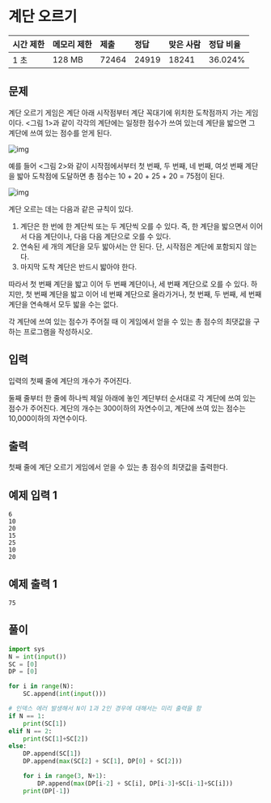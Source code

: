 

# 계단 오르기 

| 시간 제한 | 메모리 제한 | 제출  | 정답  | 맞은 사람 | 정답 비율 |
| :-------- | :---------- | :---- | :---- | :-------- | :-------- |
| 1 초      | 128 MB      | 72464 | 24919 | 18241     | 36.024%   |

## 문제

계단 오르기 게임은 계단 아래 시작점부터 계단 꼭대기에 위치한 도착점까지 가는 게임이다. <그림 1>과 같이 각각의 계단에는 일정한 점수가 쓰여 있는데 계단을 밟으면 그 계단에 쓰여 있는 점수를 얻게 된다.

![img](https://www.acmicpc.net/upload/images/k64or2GOK1vmpEig7Ud.png)

예를 들어 <그림 2>와 같이 시작점에서부터 첫 번째, 두 번째, 네 번째, 여섯 번째 계단을 밟아 도착점에 도달하면 총 점수는 10 + 20 + 25 + 20 = 75점이 된다.

![img](https://www.acmicpc.net/upload/images/f62omMF2kQYD5rDct.png)

계단 오르는 데는 다음과 같은 규칙이 있다.

1. 계단은 한 번에 한 계단씩 또는 두 계단씩 오를 수 있다. 즉, 한 계단을 밟으면서 이어서 다음 계단이나, 다음 다음 계단으로 오를 수 있다.
2. 연속된 세 개의 계단을 모두 밟아서는 안 된다. 단, 시작점은 계단에 포함되지 않는다.
3. 마지막 도착 계단은 반드시 밟아야 한다.

따라서 첫 번째 계단을 밟고 이어 두 번째 계단이나, 세 번째 계단으로 오를 수 있다. 하지만, 첫 번째 계단을 밟고 이어 네 번째 계단으로 올라가거나, 첫 번째, 두 번째, 세 번째 계단을 연속해서 모두 밟을 수는 없다.

각 계단에 쓰여 있는 점수가 주어질 때 이 게임에서 얻을 수 있는 총 점수의 최댓값을 구하는 프로그램을 작성하시오.

## 입력

입력의 첫째 줄에 계단의 개수가 주어진다.

둘째 줄부터 한 줄에 하나씩 제일 아래에 놓인 계단부터 순서대로 각 계단에 쓰여 있는 점수가 주어진다. 계단의 개수는 300이하의 자연수이고, 계단에 쓰여 있는 점수는 10,000이하의 자연수이다.

## 출력

첫째 줄에 계단 오르기 게임에서 얻을 수 있는 총 점수의 최댓값을 출력한다.

## 예제 입력 1 

```
6
10
20
15
25
10
20
```

## 예제 출력 1 

```
75
```

## 풀이 

```python
import sys
N = int(input())
SC = [0]
DP = [0]

for i in range(N): 
    SC.append(int(input()))

# 인덱스 에러 발생해서 N이 1과 2인 경우에 대해서는 미리 출력을 함 
if N == 1: 
    print(SC[1])
elif N == 2: 
    print(SC[1]+SC[2])
else:
    DP.append(SC[1])
    DP.append(max(SC[2] + SC[1], DP[0] + SC[2]))

    for i in range(3, N+1): 
        DP.append(max(DP[i-2] + SC[i], DP[i-3]+SC[i-1]+SC[i]))
    print(DP[-1])
```

